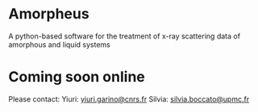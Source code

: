# Amorpheus
A python-based software for the treatment of x-ray scattering data of amorphous and liquid systems

# Coming soon online
Please contact:
Yiuri: yiuri.garino@cnrs.fr
Silvia: silvia.boccato@upmc.fr
